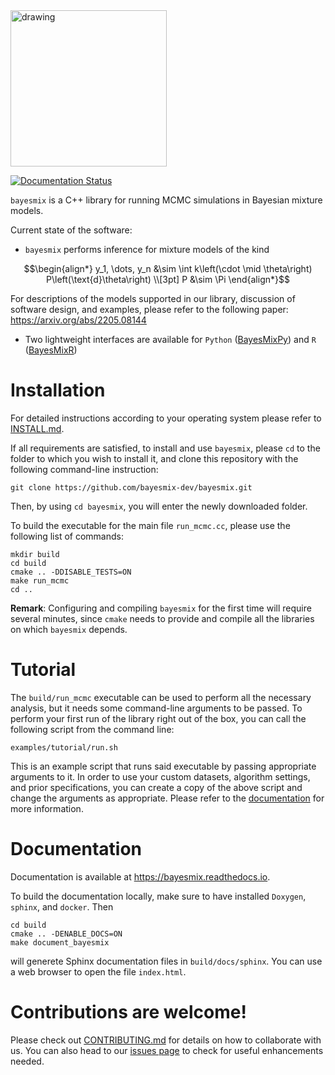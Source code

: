 <img src="resources/logo_full.svg" alt="drawing" width="250"/>

[![Documentation Status](https://readthedocs.org/projects/bayesmix/badge/?version=latest)](https://bayesmix.readthedocs.io/en/latest/?badge=latest)

`bayesmix` is a C++ library for running MCMC simulations in Bayesian mixture models.

Current state of the software:

- `bayesmix` performs inference for mixture models of the kind

```math
\begin{align*}
  y_1, \dots, y_n &\sim \int k\left(\cdot \mid \theta\right) P\left(\text{d}\theta\right) \\[3pt]
  P &\sim \Pi
\end{align*}
```

For descriptions of the models supported in our library, discussion of software design, and examples, please refer to the following paper: https://arxiv.org/abs/2205.08144

- Two lightweight interfaces are available for `Python` ([BayesMixPy](python/README.md)) and `R` ([BayesMixR](R/README.md))

# Installation

For detailed instructions according to your operating system please refer to [INSTALL.md](INSTALL.md).

If all requirements are satisfied, to install and use `bayesmix`, please `cd` to the folder to which you wish to install it, and clone this repository with the following command-line instruction:

```shell
git clone https://github.com/bayesmix-dev/bayesmix.git
```

Then, by using `cd bayesmix`, you will enter the newly downloaded folder.

To build the executable for the main file `run_mcmc.cc`, please use the following list of commands:

```shell
mkdir build
cd build
cmake .. -DDISABLE_TESTS=ON
make run_mcmc
cd ..
```

**Remark**: Configuring and compiling `bayesmix` for the first time will require several minutes, since `cmake` needs to provide and compile all the libraries on which `bayesmix` depends.

# Tutorial

The `build/run_mcmc` executable can be used to perform all the necessary analysis, but it needs some command-line arguments to be passed.
To perform your first run of the library right out of the box, you can call the following script from the command line:

```shell
examples/tutorial/run.sh
```

This is an example script that runs said executable by passing appropriate arguments to it.
In order to use your custom datasets, algorithm settings, and prior specifications, you can create a copy of the above script and change the arguments as appropriate.
Please refer to the [documentation](#Documentation) for more information.

# Documentation

Documentation is available at https://bayesmix.readthedocs.io.

To build the documentation locally, make sure to have installed `Doxygen`, `sphinx`, and `docker`. Then

```shell
cd build
cmake .. -DENABLE_DOCS=ON
make document_bayesmix
```

will generete Sphinx documentation files in `build/docs/sphinx`. You can use a web browser to open the file `index.html`.

# Contributions are welcome!

Please check out [CONTRIBUTING.md](CONTRIBUTING.md) for details on how to collaborate with us.
You can also head to our [issues page](https://github.com/bayesmix-dev/bayesmix/issues) to check for useful enhancements needed.
